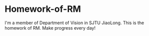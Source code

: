 # Homework-of-RM
I'm a member of Department of Vision in SJTU JiaoLong. This is the homework of RM. Make progress every day!
